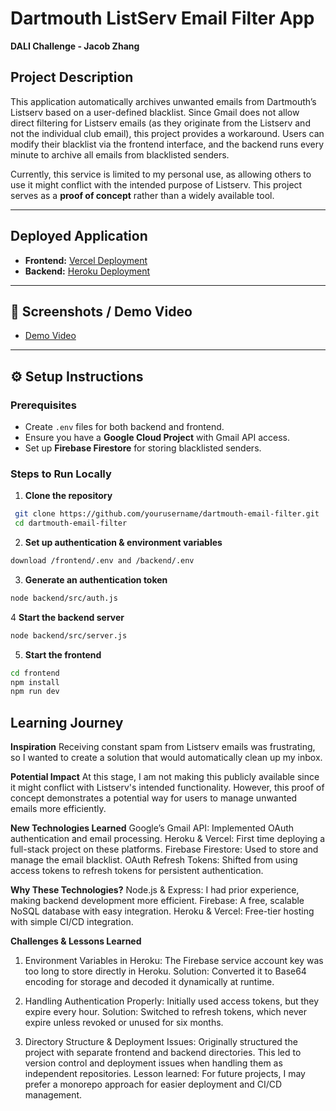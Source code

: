 # **Dartmouth ListServ Email Filter App**
**DALI Challenge - Jacob Zhang**

## Project Description  
This application automatically archives unwanted emails from Dartmouth’s Listserv based on a user-defined blacklist. Since Gmail does not allow direct filtering for Listserv emails (as they originate from the Listserv and not the individual club email), this project provides a workaround. Users can modify their blacklist via the frontend interface, and the backend runs every minute to archive all emails from blacklisted senders.  

Currently, this service is limited to my personal use, as allowing others to use it might conflict with the intended purpose of Listserv. This project serves as a **proof of concept** rather than a widely available tool.

---

## Deployed Application  
- **Frontend:** [Vercel Deployment](https://dali-challenge-frontend-b1e2h7k0d-jacobs-projects-8d043269.vercel.app/)  
- **Backend:** [Heroku Deployment](https://dali-challenge-11251b65b2f7.herokuapp.com/)  

---

## 📸 Screenshots / Demo Video  
- [Demo Video](https://drive.google.com/file/d/1cvOUkOpKbmMSPvC0xP3zEgduuJEbqgbC/view?usp=drive_link)  

---

## ⚙️ Setup Instructions  
### **Prerequisites**  
- Create `.env` files for both backend and frontend.  
- Ensure you have a **Google Cloud Project** with Gmail API access.  
- Set up **Firebase Firestore** for storing blacklisted senders.

### **Steps to Run Locally**  

1. **Clone the repository**  
  ```sh
   git clone https://github.com/yourusername/dartmouth-email-filter.git
   cd dartmouth-email-filter
   ```

2. **Set up authentication & environment variables**
  ```sh
  download /frontend/.env and /backend/.env
  ```

3. **Generate an authentication token**
  ```sh
  node backend/src/auth.js
  ```

4 **Start the backend server**
  ```sh
  node backend/src/server.js
  ```

5. **Start the frontend**
  ```sh
  cd frontend
  npm install
  npm run dev
  ```

## Learning Journey

**Inspiration**
Receiving constant spam from Listserv emails was frustrating, so I wanted to create a solution that would automatically clean up my inbox.

**Potential Impact**
At this stage, I am not making this publicly available since it might conflict with Listserv's intended functionality. However, this proof of concept demonstrates a potential way for users to manage unwanted emails more efficiently.

**New Technologies Learned**
Google’s Gmail API: Implemented OAuth authentication and email processing.
Heroku & Vercel: First time deploying a full-stack project on these platforms.
Firebase Firestore: Used to store and manage the email blacklist.
OAuth Refresh Tokens: Shifted from using access tokens to refresh tokens for persistent authentication.

**Why These Technologies?**
Node.js & Express: I had prior experience, making backend development more efficient.
Firebase: A free, scalable NoSQL database with easy integration.
Heroku & Vercel: Free-tier hosting with simple CI/CD integration.

**Challenges & Lessons Learned**
1. Environment Variables in Heroku:
The Firebase service account key was too long to store directly in Heroku.
Solution: Converted it to Base64 encoding for storage and decoded it dynamically at runtime.

2. Handling Authentication Properly:
Initially used access tokens, but they expire every hour.
Solution: Switched to refresh tokens, which never expire unless revoked or unused for six months.

3. Directory Structure & Deployment Issues:
Originally structured the project with separate frontend and backend directories.
This led to version control and deployment issues when handling them as independent repositories.
Lesson learned: For future projects, I may prefer a monorepo approach for easier deployment and CI/CD management.
